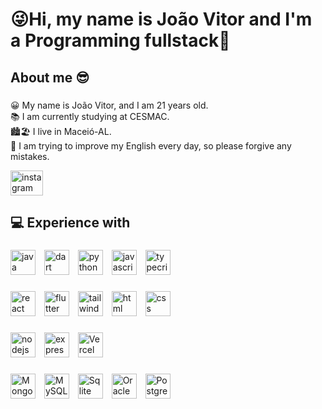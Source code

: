<h1 align="left"> 😜Hi, my name is João Vitor and I'm a Programming fullstack👋</h1>

 ###

<h2 align="left"> About me 😎</h2>

 ###

 <p align="left">😀 My name is João Vitor, and I am 21 years old.<br>📚 I am currently studying at CESMAC.<br>🏙️🏖️ I live in Maceió-AL.<br>📒 I am trying to improve my English every day, so please forgive any mistakes.</p>


<div align="left">
<a href="https://www.instagram.com/euujoaovitorr"><img src="https://raw.githubusercontent.com/maurodesouza/profile-readme-generator/master/src/assets/icons/social/instagram/default.svg" width="52" height="40" alt="instagram logo"  /></a> 
</div>

 ###
 <h2 align="left">💻 Experience with</h2>



###

<div align="left">
<img src="https://skillicons.dev/icons?i=java" height="40" alt="java logo"  />
 <img width="6" />
<img src="https://skillicons.dev/icons?i=dart" height="40" alt="dart logo"  />
 <img width="6" />
<img src="https://skillicons.dev/icons?i=py" height="40" alt="python logo"  />
  <img width="6" />
<img src="https://skillicons.dev/icons?i=js" height="40" alt="javascript logo"  />
  <img width="6" />
<img src="https://skillicons.dev/icons?i=ts" height="40" alt="typecript logo"  />
  <img width="6" /> 
</div>

 ###
<div align="left">
<img src="https://skillicons.dev/icons?i=react" height="40" alt="react logo"  />
 <img width="6" />
<img src="https://skillicons.dev/icons?i=flutter" height="40" alt="flutter logo"  />
 <img width="6" />
<img src="https://skillicons.dev/icons?i=tailwindcss" height="40" alt="tailwindcss logo"  />
  <img width="6" />
<img src="https://skillicons.dev/icons?i=html" height="40" alt="html logo"  />
  <img width="6" /> 
<img src="https://skillicons.dev/icons?i=css" height="40" alt="css logo"  />
  <img width="6" /> 
</div>

###
<div align="left">

<img src="https://skillicons.dev/icons?i=nodejs" height="40" alt="nodejs logo"  />
 <img width="6" />
<img src="https://skillicons.dev/icons?i=express" height="40" alt="express logo"  />
 <img width="6" />
 
<img src="https://img.shields.io/badge/Vercel-000000?style=for-the-badge&logo=vercel&logoColor=white" height="40" alt="Vercel logo"  />

</div>

###
<div align="left">
<img src="https://img.shields.io/badge/MongoDB-4EA94B?style=for-the-badge&logo=mongodb&logoColor=white" height="40" alt="MongoDB logo"  />
 <img width="6" />
<img src="https://img.shields.io/badge/MySQL-005C84?style=for-the-badge&logo=mysql&logoColor=white" height="40" alt="MySQL logo"  />
 <img width="6" />
<img src="https://img.shields.io/badge/Sqlite-003B57?style=for-the-badge&logo=sqlite&logoColor=white" height="40" alt="Sqlite logo"  />
 <img width="6" />
<img src="https://img.shields.io/badge/Oracle-F80000?style=for-the-badge&logo=Oracle&logoColor=white" height="40" alt="Oracle logo"  />
 <img width="6" />
<img src="https://img.shields.io/badge/PostgreSQL-316192?style=for-the-badge&logo=postgresql&logoColor=white" height="40" alt="PostgreSQL logo"  />
 <img width="6" />
</div>



